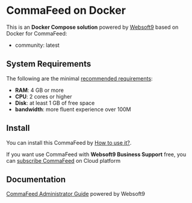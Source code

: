 # CommaFeed on Docker  

This is an **Docker Compose solution** powered by [Websoft9](https://www.websoft9.com) based on Docker for CommaFeed:


 - community:  latest


## System Requirements

The following are the minimal [recommended requirements](https://www.commafeed.com/):

* **RAM**: 4 GB or more
* **CPU**: 2 cores or higher
* **Disk**: at least 1 GB of free space
* **bandwidth**: more fluent experience over 100M  

## Install

You can install this CommaFeed by [How to use it?](https://github.com/Websoft9/docker-library#how-to-use-it).   

If you want use CommaFeed with **Websoft9 Business Support** free, you can [subscribe CommaFeed](https://www.websoft9.com/apps) on Cloud platform

## Documentation

[CommaFeed Administrator Guide](https://support.websoft9.com/docs/commafeed) powered by Websoft9